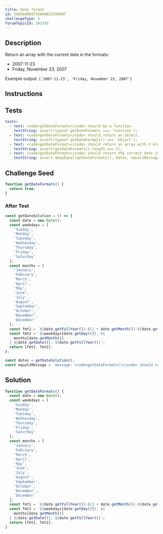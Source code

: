 ```yaml
---
title: Date format
id: 59669d08d75b60482359409f
challengeType: 5
forumTopicId: 302243
---
```


## Description

<section id='description'>
Return an array with the current date in the formats:
<ul>
  <li>2007-11-23</li>
  <li>Friday, November 23, 2007</li>
</ul>
Example output: <code>['2007-11-23', 'Friday, November 23, 2007']</code>
</section>

## Instructions

<section id='instructions'>

</section>

## Tests

<section id='tests'>

```yml
tests:
  - text: <code>getDateFormats</code> should be a function.
    testString: assert(typeof getDateFormats === 'function');
  - text: <code>getDateFormats</code> should return an object.
    testString: assert(typeof getDateFormats() === 'object');
  - text: <code>getDateFormats</code> should return an array with 2 elements.
    testString: assert(getDateFormats().length === 2);
  - text: <code>getDateFormats</code> should return the correct date in the right format
    testString: assert.deepEqual(getDateFormats(), dates, equalsMessage);
```

</section>

## Challenge Seed

<section id='challengeSeed'>

<div id='js-seed'>

```js
function getDateFormats() {
  return true;
}
```

</div>

### After Test

<div id='js-teardown'>

```js
const getDateSolution = () => {
  const date = new Date();
  const weekdays = [
    'Sunday',
    'Monday',
    'Tuesday',
    'Wednesday',
    'Thursday',
    'Friday',
    'Saturday'
  ];
  const months = [
    'January',
    'February',
    'March',
    'April',
    'May',
    'June',
    'July',
    'August',
    'September',
    'October',
    'November',
    'December'
  ];
  const fmt1 = `${date.getFullYear()}-${1 + date.getMonth()}-${date.getDate()}`;
  const fmt2 = `${weekdays[date.getDay()]}, ${
    months[date.getMonth()]
  } ${date.getDate()}, ${date.getFullYear()}`;
  return [fmt1, fmt2];
};

const dates = getDateSolution();
const equalsMessage = `message: <code>getDataFormats()</code> should return <code>["${dates[0]}", "${dates[1]}"]</code>.`;
```

</div>

</section>

## Solution

<section id='solution'>

```js
function getDateFormats() {
  const date = new Date();
  const weekdays = [
    'Sunday',
    'Monday',
    'Tuesday',
    'Wednesday',
    'Thursday',
    'Friday',
    'Saturday'
  ];
  const months = [
    'January',
    'February',
    'March',
    'April',
    'May',
    'June',
    'July',
    'August',
    'September',
    'October',
    'November',
    'December'
  ];
  const fmt1 = `${date.getFullYear()}-${1 + date.getMonth()}-${date.getDate()}`;
  const fmt2 = `${weekdays[date.getDay()]}, ${
    months[date.getMonth()]
  } ${date.getDate()}, ${date.getFullYear()}`;
  return [fmt1, fmt2];
}
```

</section>

